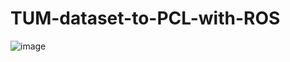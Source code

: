 # TUM-dataset-to-PCL-with-ROS
![image](https://user-images.githubusercontent.com/35981644/170247065-29c630dd-75cf-448c-80e2-b01a53645e96.png)
